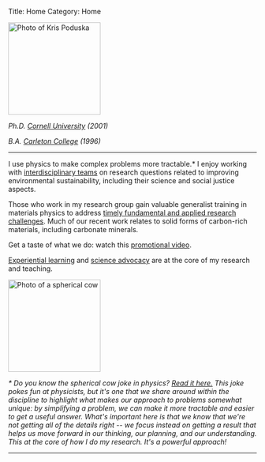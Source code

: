 Title: Home
Category: Home

<p><img src="https://kpoduska.github.io/PoduskaLab/images/kp.jpg" title ="Photo of Kris Poduska" alt="Photo of Kris Poduska" width="187">  <br></p>
<p><i>Ph.D. <a href="http://www.cornell.edu">Cornell University</a> (2001) <br></p>
<p>B.A. <a href="http://www.carleton.edu">Carleton College</a> (1996)</i><br></p>
<p>

<hr>

I use physics to make complex problems more tractable.*  I enjoy working with <a href="https://kpoduska.github.io/PoduskaLab/pages/research.html">interdisciplinary teams</a> on research questions related to improving environmental sustainability, including their science and social justice aspects.

<p>

Those who work in my research group gain valuable generalist training in materials physics to address <a href="https://kpoduksa.github.io/PoduskaLab/pages/projects.html">timely fundamental and applied research challenges</a>. Much of our recent work relates to solid forms of carbon-rich materials, including carbonate minerals.

<p>

 Get a taste of what we do: watch this <a href="https://www.youtube.com/watch?v=leOXt4VeFt8">promotional video</a>.

 <p>

<a href="https://kpoduska.github.io/PoduskaLab/pages/teaching.html">Experiential learning</a> and <a href="https://kpoduska.github.io/PoduskaLab/pages/advocacy.html">science advocacy</a> are at the core of my research and teaching.

<p>

<img src="https://kpoduska.github.io/PoduskaLab/images/cow.jpg" title ="Photo of a spherical cow" alt="Photo of a spherical cow" width="187">  <br>

<p>

<i>* Do you know the spherical cow joke in physics? <a href="https://en.wikipedia.org/wiki/Spherical_cow">Read it here.</a> This joke pokes fun at physicists, but it's one that we share around within the discipline to highlight what makes our approach to problems somewhat unique: by simplifying a problem, we can make it more tractable and easier to get a useful answer. What's important here is that we know that we're not getting all of the details right -- we focus instead on getting a result that helps us move forward in our thinking, our planning, and our understanding. This at the core of how I do my research. It's a powerful approach!</i>

<hr>
